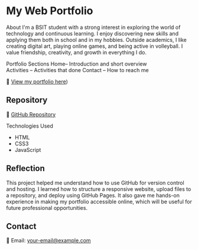 # My Web Portfolio

 About 
I'm a BSIT student with a strong interest in exploring the world of technology and continuous learning. I enjoy discovering new skills and applying them both in school and in my hobbies. 
Outside academics, I like creating digital art, playing online games, and being active in volleyball. I value friendship, creativity, and growth in everything I do.

Portfolio Sections
Home– Introduction and short overview  
Activities – Activities that done
Contact – How to reach me  

🔗 [View my portfolio here](https://rafaellaramos755.github.io/Ramos-portfolio/))

## Repository
🔗 [GitHub Repository](https://github.com/rafaellaramos755/Ramos-portfolio)

 Technologies Used
- HTML 
- CSS3  
- JavaScript  

## Reflection
This project helped me understand how to use GitHub for version control and hosting. I learned how to structure a responsive website, upload files to a repository, and deploy using GitHub Pages. It also gave me hands-on experience in making my portfolio accessible online, which will be useful for future professional opportunities.

## Contact
📧 Email: your-email@example.com  
